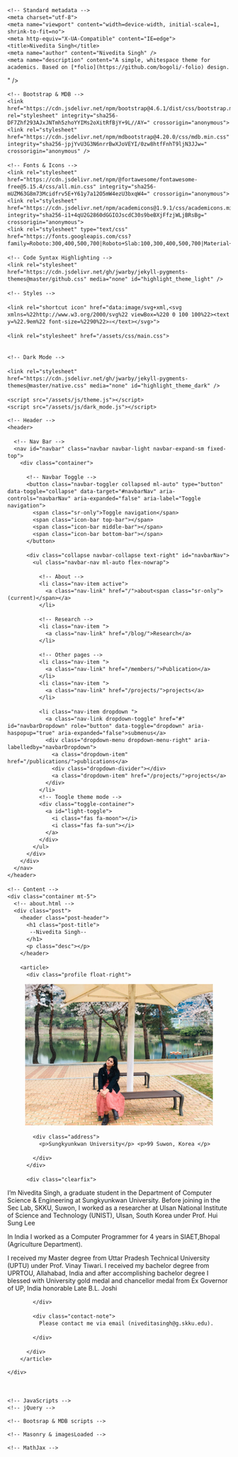 <html lang="en">

  <!-- Head -->
  <head>    <!-- Metadata, OpenGraph and Schema.org -->
    

    <!-- Standard metadata -->
    <meta charset="utf-8">
    <meta name="viewport" content="width=device-width, initial-scale=1, shrink-to-fit=no">
    <meta http-equiv="X-UA-Compatible" content="IE=edge">
    <title>Nivedita Singh</title>
    <meta name="author" content="Nivedita Singh" />
    <meta name="description" content="A simple, whitespace theme for academics. Based on [*folio](https://github.com/bogoli/-folio) design.
" />
    <meta name="keywords" content="jekyll, jekyll-theme, cayman, portfolio-website" />


    <!-- Bootstrap & MDB -->
    <link href="https://cdn.jsdelivr.net/npm/bootstrap@4.6.1/dist/css/bootstrap.min.css" rel="stylesheet" integrity="sha256-DF7Zhf293AJxJNTmh5zhoYYIMs2oXitRfBjY+9L//AY=" crossorigin="anonymous">
    <link rel="stylesheet" href="https://cdn.jsdelivr.net/npm/mdbootstrap@4.20.0/css/mdb.min.css" integrity="sha256-jpjYvU3G3N6nrrBwXJoVEYI/0zw8htfFnhT9ljN3JJw=" crossorigin="anonymous" />

    <!-- Fonts & Icons -->
    <link rel="stylesheet" href="https://cdn.jsdelivr.net/npm/@fortawesome/fontawesome-free@5.15.4/css/all.min.css" integrity="sha256-mUZM63G8m73Mcidfrv5E+Y61y7a12O5mW4ezU3bxqW4=" crossorigin="anonymous">
    <link rel="stylesheet" href="https://cdn.jsdelivr.net/npm/academicons@1.9.1/css/academicons.min.css" integrity="sha256-i1+4qU2G2860dGGIOJscdC30s9beBXjFfzjWLjBRsBg=" crossorigin="anonymous">
    <link rel="stylesheet" type="text/css" href="https://fonts.googleapis.com/css?family=Roboto:300,400,500,700|Roboto+Slab:100,300,400,500,700|Material+Icons">

    <!-- Code Syntax Highlighting -->
    <link rel="stylesheet" href="https://cdn.jsdelivr.net/gh/jwarby/jekyll-pygments-themes@master/github.css" media="none" id="highlight_theme_light" />

    <!-- Styles -->
    
    <link rel="shortcut icon" href="data:image/svg+xml,<svg xmlns=%22http://www.w3.org/2000/svg%22 viewBox=%220 0 100 100%22><text y=%22.9em%22 font-size=%2290%22>⚛️</text></svg>">
    
    <link rel="stylesheet" href="/assets/css/main.css">
  
    
    <!-- Dark Mode -->
    
    <link rel="stylesheet" href="https://cdn.jsdelivr.net/gh/jwarby/jekyll-pygments-themes@master/native.css" media="none" id="highlight_theme_dark" />

    <script src="/assets/js/theme.js"></script>
    <script src="/assets/js/dark_mode.js"></script>
    

  </head>

  <!-- Body -->
  <body class="fixed-top-nav ">

    <!-- Header -->
    <header>

      <!-- Nav Bar -->
      <nav id="navbar" class="navbar navbar-light navbar-expand-sm fixed-top">
        <div class="container">
          
          <!-- Navbar Toggle -->
          <button class="navbar-toggler collapsed ml-auto" type="button" data-toggle="collapse" data-target="#navbarNav" aria-controls="navbarNav" aria-expanded="false" aria-label="Toggle navigation">
            <span class="sr-only">Toggle navigation</span>
            <span class="icon-bar top-bar"></span>
            <span class="icon-bar middle-bar"></span>
            <span class="icon-bar bottom-bar"></span>
          </button>

          <div class="collapse navbar-collapse text-right" id="navbarNav">
            <ul class="navbar-nav ml-auto flex-nowrap">

              <!-- About -->
              <li class="nav-item active">
                <a class="nav-link" href="/">about<span class="sr-only">(current)</span></a>
              </li>
              
              <!-- Research -->
              <li class="nav-item ">
                <a class="nav-link" href="/blog/">Research</a>
              </li>

              <!-- Other pages -->
              <li class="nav-item ">
                <a class="nav-link" href="/members/">Publication</a>
              </li>
              <li class="nav-item ">
                <a class="nav-link" href="/projects/">projects</a>
              </li>
              
              <li class="nav-item dropdown ">
                <a class="nav-link dropdown-toggle" href="#" id="navbarDropdown" role="button" data-toggle="dropdown" aria-haspopup="true" aria-expanded="false">submenus</a>
                <div class="dropdown-menu dropdown-menu-right" aria-labelledby="navbarDropdown">
                  <a class="dropdown-item" href="/publications/">publications</a>
                  <div class="dropdown-divider"></div>
                  <a class="dropdown-item" href="/projects/">projects</a>
                </div>
              </li>
              <!-- Toogle theme mode -->
              <div class="toggle-container">
                <a id="light-toggle">
                  <i class="fas fa-moon"></i>
                  <i class="fas fa-sun"></i>
                </a>
              </div>
            </ul>
          </div>
        </div>
      </nav>
    </header>

    <!-- Content -->
    <div class="container mt-5">
      <!-- about.html -->
      <div class="post">
        <header class="post-header">
          <h1 class="post-title">
           --Nivedita Singh--
          </h1>
          <p class="desc"></p>
        </header>

        <article>
          <div class="profile float-right">
<figure>

  <picture>
    <source media="(max-width: 480px)" srcset="https://github.com/niveditasingh2022/assets/blob/main/nivipic-480.webp"></source>
    <source media="(max-width: 800px)" srcset="https://github.com/niveditasingh2022/assets/blob/main/nivipic-800.webp"></source>
    <source media="(max-width: 1400px)" srcset="https://github.com/niveditasingh2022/assets/blob/main/nivipic-1400.webp"></source>
    <!-- Fallback to the original file -->
    <img class="img-fluid z-dept-1 rounded" src="https://github.com/niveditasingh2022/assets/blob/main/nivipic.jpg" alt="nivipic.jpg">

  </picture>

</figure>

            <div class="address">
              <p>Sungkyunkwan University</p> <p>99 Suwon, Korea </p>

            </div>
          </div>

          <div class="clearfix">
         
<p>I’m Nivedita Singh, a graduate student in the Department of Computer Science & Engineering at Sungkyunkwan University. Before joining in the Sec Lab, SKKU, Suwon, I worked as a  researcher at Ulsan National Institute of Science and Technology (UNIST), Ulsan, South Korea under Prof. Hui Sung Lee </p> In India I worked as a Computer Programmer for 4 years in SIAET,Bhopal (Agriculture Department).<p> I received my Master degree from Uttar Pradesh Technical University (UPTU) under Prof. Vinay Tiwari. I received my bachelor degree from UPRTOU, Allahabad, India and after accomplishing bachelor degree I blessed with University gold medal and chancellor medal from Ex Governor of UP, India honorable Late B.L. Joshi</p>
     
   </div>
 <p>
    </p>
     <p>
        </p>
     <p>
        </p>
     <p>
        </p>
          <!-- Social -->
          <div class="social">
            <div class="contact-icons">
            <a href="https://mail.google.com/mail/u/1/#inbox?compose=new" title="email"><i class="fas fa-envelope"></i></a>
            <a href="https://orcid.org/0000-0001-6225-3669" title="ORCID" target="_blank" rel="noopener noreferrer"><i class="ai ai-orcid"></i></a>
            <a href="https://scholar.google.com/citations?user=PGwGoUwAAAAJ&hl=en" title="Google Scholar" target="_blank" rel="noopener noreferrer"><i class="ai ai-google-scholar"></i></a>
            <a href="https://github.com/niveditasingh2022" title="GitHub" target="_blank" rel="noopener noreferrer"><i class="fab fa-github"></i></a>
            
            </div>

            <div class="contact-note">
              Please contact me via email (niveditasingh@g.skku.edu). 

            </div>
            
          </div>
        </article>

</div>

    </div>

    

    <!-- JavaScripts -->
    <!-- jQuery -->
  <script src="https://cdn.jsdelivr.net/npm/jquery@3.6.0/dist/jquery.min.js" integrity="sha256-/xUj+3OJU5yExlq6GSYGSHk7tPXikynS7ogEvDej/m4=" crossorigin="anonymous"></script>

    <!-- Bootsrap & MDB scripts -->
  <script src="https://cdn.jsdelivr.net/npm/@popperjs/core@2.11.2/dist/umd/popper.min.js" integrity="sha256-l/1pMF/+J4TThfgARS6KwWrk/egwuVvhRzfLAMQ6Ds4=" crossorigin="anonymous"></script>
  <script src="https://cdn.jsdelivr.net/npm/bootstrap@4.6.1/dist/js/bootstrap.min.js" integrity="sha256-SyTu6CwrfOhaznYZPoolVw2rxoY7lKYKQvqbtqN93HI=" crossorigin="anonymous"></script>
  <script src="https://cdn.jsdelivr.net/npm/mdbootstrap@4.20.0/js/mdb.min.js" integrity="sha256-NdbiivsvWt7VYCt6hYNT3h/th9vSTL4EDWeGs5SN3DA=" crossorigin="anonymous"></script>

    <!-- Masonry & imagesLoaded -->
  <script defer src="https://cdn.jsdelivr.net/npm/masonry-layout@4.2.2/dist/masonry.pkgd.min.js" integrity="sha256-Nn1q/fx0H7SNLZMQ5Hw5JLaTRZp0yILA/FRexe19VdI=" crossorigin="anonymous"></script>
  <script defer src="https://cdn.jsdelivr.net/npm/imagesloaded@4/imagesloaded.pkgd.min.js"></script>
  <script defer src="/assets/js/masonry.js" type="text/javascript"></script>
    
  <!-- Medium Zoom JS -->
  <script src="https://cdn.jsdelivr.net/npm/medium-zoom@1.0.6/dist/medium-zoom.min.js" integrity="sha256-EdPgYcPk/IIrw7FYeuJQexva49pVRZNmt3LculEr7zM=" crossorigin="anonymous"></script>
  <script src="/assets/js/zoom.js"></script><!-- Load Common JS -->
  <script src="/assets/js/common.js"></script>

    <!-- MathJax -->
  <script type="text/javascript">
    window.MathJax = {
      tex: {
        tags: 'ams'
      }
    };
  </script>
  <script defer type="text/javascript" id="MathJax-script" src="https://cdn.jsdelivr.net/npm/mathjax@3.2.0/es5/tex-mml-chtml.js"></script>
  <script defer src="https://polyfill.io/v3/polyfill.min.js?features=es6"></script>

    
  </body>
</html>

